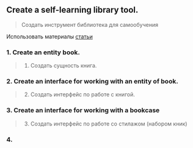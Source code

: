 ## Create a self-learning library tool.
> Создать инструмент библиотека для самообучения

Использовать материалы [статьи](https://www.educative.io/courses/grokking-the-object-oriented-design-interview/RMlM3NgjAyR)

### 1. Create an entity book.
> 1. Создать сущность книга.

### 2. Create an interface for working with an entity of book.
> 2. Создать интерфейс по работе с книгой.

### 3. Create an interface for working with a bookcase
> 3. Создать интерфейс по работе со стилажом (набором кник)

### 4. 